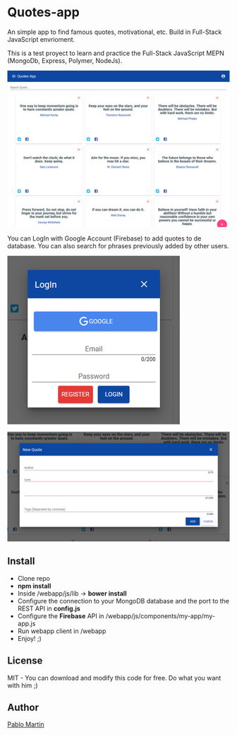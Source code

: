 # Quotes-app
An simple app to find famous quotes, motivational, etc. Build in Full-Stack JavaScript envrioment.

This is a test proyect to learn and practice the Full-Stack JavaScript MEPN (MongoDb, Express, Polymer, NodeJs).

![alt text](https://github.com/Pabline/Quotes-app/blob/master/webapp/images/globalApp.png "Global APP image")

You can LogIn with Google Account (Firebase) to add quotes to de database. You can also search for phrases previously added by other users.

![alt text](https://github.com/Pabline/Quotes-app/blob/master/webapp/images/logIn.png "LogIn image")

![alt text](https://github.com/Pabline/Quotes-app/blob/master/webapp/images/addQuote.png "Add Quote image")


## Install
- Clone repo
- **npm install**
- Inside /webapp/js/lib -> **bower install**
- Configure the connection to your MongoDB database and the port to the REST API in **config.js**
- Configure the **Firebase** API in /webapp/js/components/my-app/my-app.js
- Run webapp client in /webapp
- Enjoy! ;)

## License
MIT - You can download and modify this code for free. Do what you want with him ;)

## Author
[Pablo Martin](https://www.linkedin.com/in/pablomn/)

